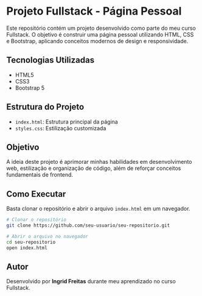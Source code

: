 # Projeto Fullstack - Página Pessoal

Este repositório contém um projeto desenvolvido como parte do meu curso Fullstack. O objetivo é construir uma página pessoal utilizando HTML, CSS e Bootstrap, aplicando conceitos modernos de design e responsividade.

## Tecnologias Utilizadas

- HTML5
- CSS3
- Bootstrap 5

## Estrutura do Projeto

- `index.html`: Estrutura principal da página
- `styles.css`: Estilização customizada

## Objetivo

A ideia deste projeto é aprimorar minhas habilidades em desenvolvimento web, estilização e organização de código, além de reforçar conceitos fundamentais de frontend.

## Como Executar

Basta clonar o repositório e abrir o arquivo `index.html` em um navegador.

```bash
# Clonar o repositório
git clone https://github.com/seu-usuario/seu-repositorio.git

# Abrir o arquivo no navegador
cd seu-repositorio
open index.html
```

## Autor

Desenvolvido por **Ingrid Freitas** durante meu aprendizado no curso Fullstack.

